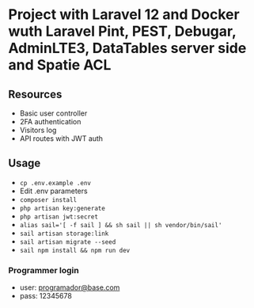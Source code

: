 # Project with Laravel 12 and Docker wuth Laravel Pint, PEST, Debugar, AdminLTE3, DataTables server side and Spatie ACL

## Resources

-   Basic user controller
-   2FA authentication
-   Visitors log
-   API routes with JWT auth

## Usage

-   `cp .env.example .env`
-   Edit .env parameters
-   `composer install`
-   `php artisan key:generate`
-   `php artisan jwt:secret`
-   `alias sail='[ -f sail ] && sh sail || sh vendor/bin/sail'`
-   `sail artisan storage:link`
-   `sail artisan migrate --seed`
-   `sail npm install && npm run dev`


### Programmer login

-   user: <programador@base.com>
-   pass: 12345678

